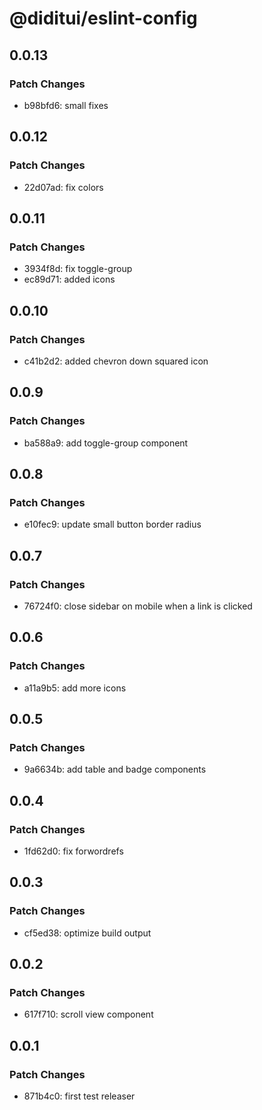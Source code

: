 # @diditui/eslint-config

## 0.0.13

### Patch Changes

- b98bfd6: small fixes

## 0.0.12

### Patch Changes

- 22d07ad: fix colors

## 0.0.11

### Patch Changes

- 3934f8d: fix toggle-group
- ec89d71: added icons

## 0.0.10

### Patch Changes

- c41b2d2: added chevron down squared icon

## 0.0.9

### Patch Changes

- ba588a9: add toggle-group component

## 0.0.8

### Patch Changes

- e10fec9: update small button border radius

## 0.0.7

### Patch Changes

- 76724f0: close sidebar on mobile when a link is clicked

## 0.0.6

### Patch Changes

- a11a9b5: add more icons

## 0.0.5

### Patch Changes

- 9a6634b: add table and badge components

## 0.0.4

### Patch Changes

- 1fd62d0: fix forwordrefs

## 0.0.3

### Patch Changes

- cf5ed38: optimize build output

## 0.0.2

### Patch Changes

- 617f710: scroll view component

## 0.0.1

### Patch Changes

- 871b4c0: first test releaser
